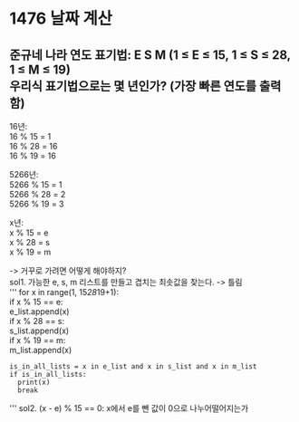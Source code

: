 1476 날짜 계산
================
준규네 나라 연도 표기법: E S M (1 ≤ E ≤ 15, 1 ≤ S ≤ 28, 1 ≤ M ≤ 19)  
우리식 표기법으로는 몇 년인가? (가장 빠른 연도를 출력함)  
-----------------------

16년:  
16 % 15 = 1  
16 % 28 = 16  
16 % 19 = 16  
  
5266년:  
5266 % 15 = 1  
5266 % 28 = 2  
5266 % 19 = 3  
  
x년:  
x % 15 = e  
x % 28 = s  
x % 19 = m  
  
-> 거꾸로 가려면 어떻게 해야하지?  
sol1. 가능한 e, s, m 리스트를 만들고 겹치는 최솟값을 찾는다. -> 틀림  
'''
for x in range(1, 15*28*19+1):  
    if x % 15 == e:  
      e_list.append(x)  
    if x % 28 == s:  
      s_list.append(x)  
    if x % 19 == m:  
      m_list.append(x)  
      
    is_in_all_lists = x in e_list and x in s_list and x in m_list  
    if is_in_all_lists:   
      print(x)  
      break  
  '''
sol2. (x - e) % 15 == 0: x에서 e를 뺀 값이 0으로 나누어떨어지는가  
